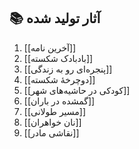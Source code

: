 ## 📚 آثار تولید شده

1. [[آخرین نامه]]
2. [[بادبادک شکسته]]
3. [[پنجره‌ای رو به زندگی]]
4. [[دوچرخهٔ شکسته]]
5. [[کودکی در حاشیه‌های شهر]]
6. [[گمشده در باران]]
7. [[مسیر طولانی]]
8. [[نان خواهران]]
9. [[نقاشی مادر]]